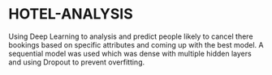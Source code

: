 # HOTEL-ANALYSIS
Using Deep  Learning to analysis and predict people likely to cancel there bookings based on specific attributes and coming up with the best model. 
A sequential model was used which was dense with multiple hidden layers and using Dropout to prevent overfitting.
